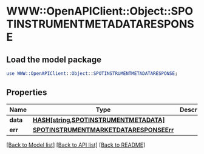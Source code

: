 # WWW::OpenAPIClient::Object::SPOTINSTRUMENTMETADATARESPONSE

## Load the model package
```perl
use WWW::OpenAPIClient::Object::SPOTINSTRUMENTMETADATARESPONSE;
```

## Properties
Name | Type | Description | Notes
------------ | ------------- | ------------- | -------------
**data** | [**HASH[string,SPOTINSTRUMENTMETADATA]**](SPOTINSTRUMENTMETADATA.md) |  | [optional] 
**err** | [**SPOTINSTRUMENTMARKETDATARESPONSEErr**](SPOTINSTRUMENTMARKETDATARESPONSEErr.md) |  | [optional] 

[[Back to Model list]](../README.md#documentation-for-models) [[Back to API list]](../README.md#documentation-for-api-endpoints) [[Back to README]](../README.md)


